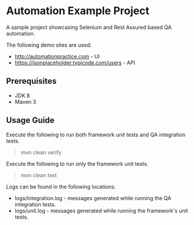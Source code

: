 # Automation Example Project

A sample project showcasing Selenium and Rest Assured based QA automation.

The following demo sites are used:
* http://automationpractice.com - UI
* https://jsonplaceholder.typicode.com/users - API

## Prerequisites

* JDK 8
* Maven 3

## Usage Guide

Execute the following to run both framework unit tests and QA integration tests.
> mvn clean verify

Execute the following to run only the framework unit tests.
> mvn clean test

Logs can be found in the following locations:
* logs/integration.log - messages generated while running the QA integration tests.
* logs/unit.log - messages generated while running the framework's unit tests.